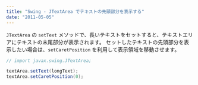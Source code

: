 ```yaml
---
title: "Swing - JTextArea でテキストの先頭部分を表示する"
date: "2011-05-05"
---
```


`JTextArea` の `setText` メソッドで、長いテキストをセットすると、テキストエリアにテキストの末尾部分が表示されます。
セットしたテキストの先頭部分を表示したい場合は、`setCaretPosition` を利用して表示領域を移動させます。

~~~ java
// import javax.swing.JTextArea;

textArea.setText(longText);
textArea.setCaretPosition(0);
~~~

